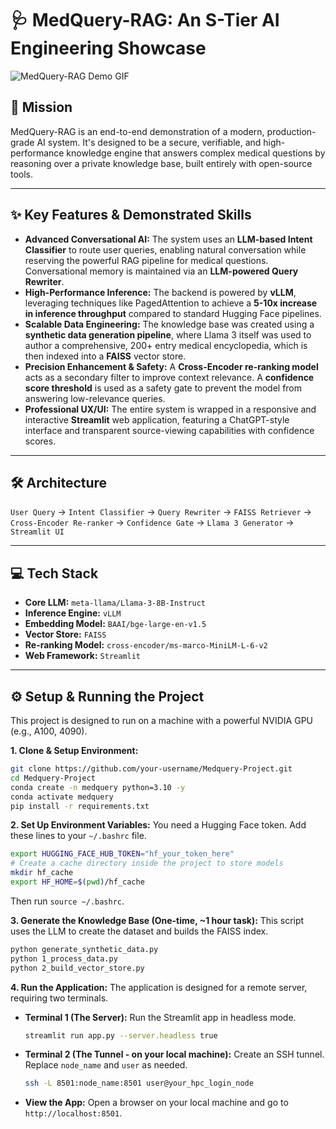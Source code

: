 # 🩺 MedQuery-RAG: An S-Tier AI Engineering Showcase

![MedQuery-RAG Demo GIF](URL_TO_YOUR_DEMO_GIF_HERE)

## 🚀 Mission

MedQuery-RAG is an end-to-end demonstration of a modern, production-grade AI system. It's designed to be a secure, verifiable, and high-performance knowledge engine that answers complex medical questions by reasoning over a private knowledge base, built entirely with open-source tools.

---

## ✨ Key Features & Demonstrated Skills

*   **Advanced Conversational AI:** The system uses an **LLM-based Intent Classifier** to route user queries, enabling natural conversation while reserving the powerful RAG pipeline for medical questions. Conversational memory is maintained via an **LLM-powered Query Rewriter**.
*   **High-Performance Inference:** The backend is powered by **vLLM**, leveraging techniques like PagedAttention to achieve a **5-10x increase in inference throughput** compared to standard Hugging Face pipelines.
*   **Scalable Data Engineering:** The knowledge base was created using a **synthetic data generation pipeline**, where Llama 3 itself was used to author a comprehensive, 200+ entry medical encyclopedia, which is then indexed into a **FAISS** vector store.
*   **Precision Enhancement & Safety:** A **Cross-Encoder re-ranking model** acts as a secondary filter to improve context relevance. A **confidence score threshold** is used as a safety gate to prevent the model from answering low-relevance queries.
*   **Professional UX/UI:** The entire system is wrapped in a responsive and interactive **Streamlit** web application, featuring a ChatGPT-style interface and transparent source-viewing capabilities with confidence scores.

---

## 🛠️ Architecture

`User Query` -> `Intent Classifier` -> `Query Rewriter` -> `FAISS Retriever` -> `Cross-Encoder Re-ranker` -> `Confidence Gate` -> `Llama 3 Generator` -> `Streamlit UI`

---

## 💻 Tech Stack

*   **Core LLM:** `meta-llama/Llama-3-8B-Instruct`
*   **Inference Engine:** `vLLM`
*   **Embedding Model:** `BAAI/bge-large-en-v1.5`
*   **Vector Store:** `FAISS`
*   **Re-ranking Model:** `cross-encoder/ms-marco-MiniLM-L-6-v2`
*   **Web Framework:** `Streamlit`

---

## ⚙️ Setup & Running the Project

This project is designed to run on a machine with a powerful NVIDIA GPU (e.g., A100, 4090).

**1. Clone & Setup Environment:**
```bash
git clone https://github.com/your-username/Medquery-Project.git
cd Medquery-Project
conda create -n medquery python=3.10 -y
conda activate medquery
pip install -r requirements.txt
```

**2. Set Up Environment Variables:**
You need a Hugging Face token. Add these lines to your `~/.bashrc` file.
```bash
export HUGGING_FACE_HUB_TOKEN="hf_your_token_here"
# Create a cache directory inside the project to store models
mkdir hf_cache
export HF_HOME=$(pwd)/hf_cache
```
Then run `source ~/.bashrc`.

**3. Generate the Knowledge Base (One-time, ~1 hour task):**
This script uses the LLM to create the dataset and builds the FAISS index.
```bash
python generate_synthetic_data.py
python 1_process_data.py
python 2_build_vector_store.py
```

**4. Run the Application:**
The application is designed for a remote server, requiring two terminals.

*   **Terminal 1 (The Server):** Run the Streamlit app in headless mode.
    ```bash
    streamlit run app.py --server.headless true
    ```

*   **Terminal 2 (The Tunnel - on your local machine):** Create an SSH tunnel. Replace `node_name` and `user` as needed.
    ```bash
    ssh -L 8501:node_name:8501 user@your_hpc_login_node
    ```

*   **View the App:** Open a browser on your local machine and go to `http://localhost:8501`.
